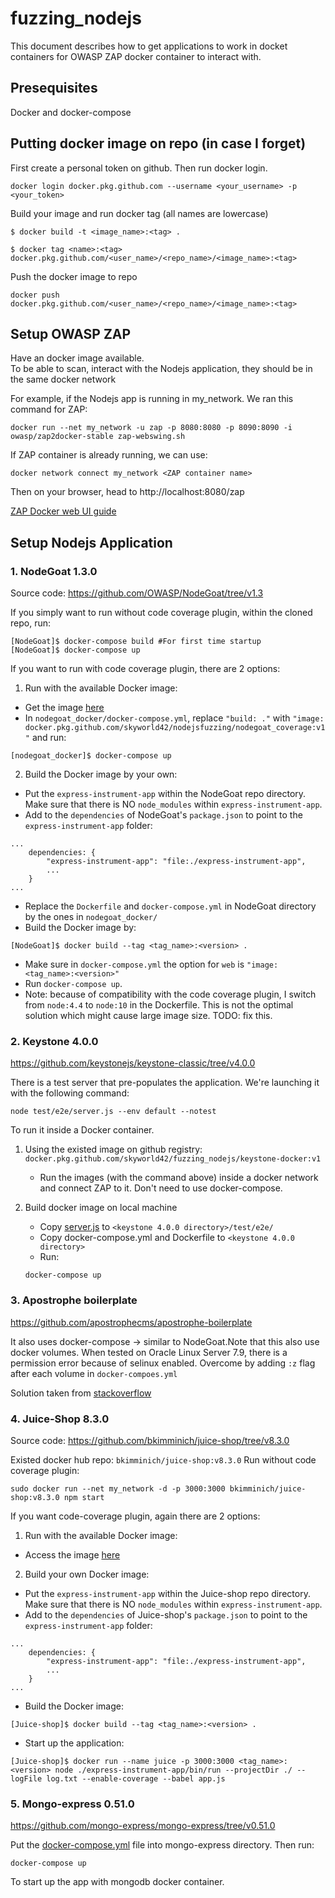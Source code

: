 # fuzzing_nodejs
This document describes how to get applications to work in docket containers for OWASP ZAP docker container to interact with.

## Presequisites
Docker and docker-compose

## Putting docker image on repo (in case I forget)
First create a personal token on github. Then run docker login.

```
docker login docker.pkg.github.com --username <your_username> -p <your_token>
```

Build your image and run docker tag (all names are lowercase)
```
$ docker build -t <image_name>:<tag> .

$ docker tag <name>:<tag> docker.pkg.github.com/<user_name>/<repo_name>/<image_name>:<tag>
```

Push the docker image to repo
```
docker push docker.pkg.github.com/<user_name>/<repo_name>/<image_name>:<tag>
```

## Setup OWASP ZAP

Have an docker image available. \
To be able to scan, interact with the Nodejs application, they should be in the same docker network

For example, if the Nodejs app is running in my_network. We ran this command for ZAP:

``` 
docker run --net my_network -u zap -p 8080:8080 -p 8090:8090 -i owasp/zap2docker-stable zap-webswing.sh
```

If ZAP container is already running, we can use:

```
docker network connect my_network <ZAP container name>
```

Then on your browser, head to http://localhost:8080/zap 

[ZAP Docker web UI guide](https://www.zaproxy.org/docs/docker/webswing/)

## Setup Nodejs Application
### 1. NodeGoat 1.3.0
Source code: https://github.com/OWASP/NodeGoat/tree/v1.3

If you simply want to run without code coverage plugin, within the cloned repo, run:
```
[NodeGoat]$ docker-compose build #For first time startup
[NodeGoat]$ docker-compose up
```
If you want to run with code coverage plugin, there are 2 options:
1. Run with the available Docker image:
- Get the image [here](https://github.com/skyworld42/NodeJSFuzzing/packages/547575)
- In `nodegoat_docker/docker-compose.yml`, replace `"build: ."` with `"image: docker.pkg.github.com/skyworld42/nodejsfuzzing/nodegoat_coverage:v1"` and run:
```
[nodegoat_docker]$ docker-compose up
``` 
2. Build the Docker image by your own:
- Put the `express-instrument-app` within the NodeGoat repo directory. Make sure that there is NO `node_modules` within `express-instrument-app`.
- Add to the `dependencies` of NodeGoat's `package.json` to point to the `express-instrument-app` folder:
```
...
    dependencies: {
        "express-instrument-app": "file:./express-instrument-app",
        ...
    }
...
```
- Replace the `Dockerfile` and `docker-compose.yml` in NodeGoat directory by the ones in `nodegoat_docker/` 
- Build the Docker image by:
```
[NodeGoat]$ docker build --tag <tag_name>:<version> . 
```
- Make sure in `docker-compose.yml` the option for `web` is `"image: <tag_name>:<version>"`
- Run `docker-compose up`.
- Note: because of compatibility with the code coverage plugin, I switch from `node:4.4` to `node:10` in the Dockerfile. This is not the optimal solution which might cause large image size. TODO: fix this. 

### 2. Keystone 4.0.0
https://github.com/keystonejs/keystone-classic/tree/v4.0.0

There is a test server that pre-populates the application. We're launching it with the following command: 
```
node test/e2e/server.js --env default --notest
```

To run it inside a Docker container. 

1. Using the existed image on github registry: `docker.pkg.github.com/skyworld42/fuzzing_nodejs/keystone-docker:v1`
    
    - Run the images (with the command above) inside a docker network and connect ZAP to it. Don't need to use docker-compose.

2. Build docker image on local machine

    - Copy [server.js](./keystone_docker/server.js) to `<keystone 4.0.0 directory>/test/e2e/`
    - Copy docker-compose.yml and Dockerfile to `<keystone 4.0.0 directory>`
    - Run:
    ```
    docker-compose up
    ```

### 3. Apostrophe boilerplate
https://github.com/apostrophecms/apostrophe-boilerplate

It also uses docker-compose -> similar to NodeGoat.Note that this also use docker volumes. When tested on Oracle Linux Server 7.9, there is a permission error because of selinux enabled. Overcome by adding `:z` flag after each volume in `docker-compoes.yml`

Solution taken from [stackoverflow](https://stackoverflow.com/questions/44139279/docker-mounting-volume-with-permission-denied)

### 4. Juice-Shop 8.3.0
Source code: https://github.com/bkimminich/juice-shop/tree/v8.3.0

Existed docker hub repo: `bkimminich/juice-shop:v8.3.0`
Run without code coverage plugin:
```
sudo docker run --net my_network -d -p 3000:3000 bkimminich/juice-shop:v8.3.0 npm start
```
If you want code-coverage plugin, again there are 2 options:
1. Run with the available Docker image:
- Access the image [here](https://github.com/skyworld42/NodeJSFuzzing/packages/547578)
2. Build your own Docker image:
- Put the `express-instrument-app` within the Juice-shop repo directory. Make sure that there is NO `node_modules` within `express-instrument-app`.
- Add to the `dependencies` of Juice-shop's `package.json` to point to the `express-instrument-app` folder:
```
...
    dependencies: {
        "express-instrument-app": "file:./express-instrument-app",
        ...
    }
...
```
- Build the Docker image:
```
[Juice-shop]$ docker build --tag <tag_name>:<version> .
```
- Start up the application:
```
[Juice-shop]$ docker run --name juice -p 3000:3000 <tag_name>:<version> node ./express-instrument-app/bin/run --projectDir ./ --logFile log.txt --enable-coverage --babel app.js
```
### 5. Mongo-express 0.51.0 
https://github.com/mongo-express/mongo-express/tree/v0.51.0

Put the [docker-compose.yml](./mongo-express_docker) file into mongo-express directory. Then run:
```
docker-compose up
```
To start up the app with mongodb docker container.


